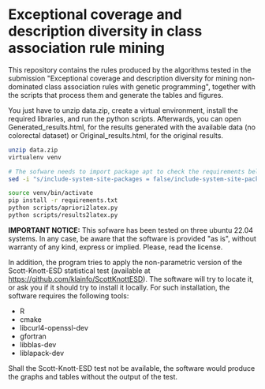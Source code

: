 # Exceptional coverage and description diversity in class association rule mining
This repository contains the rules produced by the algorithms tested in the submission "Exceptional coverage and description diversity for mining non-dominated class association rules with genetic programming", together with the scripts that process them and generate the tables and figures.

You just have to unzip data.zip, create a virtual environment, install the required libraries, and run the python scripts. Afterwards, you can open Generated_results.html, for the results generated with the available data (no colorectal dataset) or Original_results.html, for the original results.

```bash
unzip data.zip
virtualenv venv

# The sofware needs to import package apt to check the requirements below IMPORTANT NOTICE
sed -i "s/include-system-site-packages = false/include-system-site-packages = true/g" venv/pyvenv.cfg

source venv/bin/activate
pip install -r requirements.txt
python scripts/apriori2latex.py
python scripts/results2latex.py
```

**IMPORTANT NOTICE:** This sofware has been tested on three ubuntu 22.04 systems. In any case, be aware that the software is provided "as is", without warranty of any kind, express or implied. Please, read the license.

In addition, the program tries to apply the non-parametric version of the Scott-Knott-ESD statistical test (available at https://github.com/klainfo/ScottKnottESD). The software will try to locate it, or ask you if it should try to install it locally. For such installation, the software requires the following tools:
- R
- cmake
- libcurl4-openssl-dev
- gfortran
- libblas-dev
- liblapack-dev

Shall the Scott-Knott-ESD test not be available, the software would produce the graphs and tables without the output of the test.
